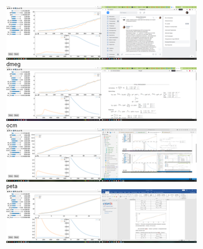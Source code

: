![alt text](image.png)
dmeg
![alt text](image-1.png)
ocm
![alt text](image-3.png)
peta
![alt text](image-4.png)